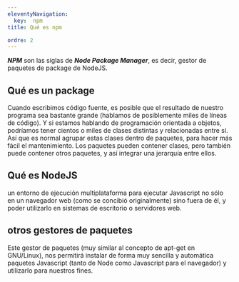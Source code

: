 ```yaml
---
eleventyNavigation:
  key:  npm
title: Qué es npm

ordre: 2
---
```

***NPM*** son las siglas de ***Node Package Manager***, es decir, gestor de paquetes de package de NodeJS.
## Qué es un package
Cuando escribimos código fuente, es posible que el resultado de nuestro programa sea bastante grande (hablamos de posiblemente miles de líneas de código).
Y si estamos hablando de programación orientada a objetos, podríamos tener cientos o miles de clases distintas y relacionadas entre sí.
Así que es normal agrupar estas clases dentro de paquetes, para hacer más fácil el mantenimiento.
Los paquetes pueden contener clases, pero también puede contener otros paquetes, y así integrar una jerarquía entre ellos.
## Qué es NodeJS
un entorno de ejecución multiplataforma para ejecutar Javascript no sólo en un navegador web (como se concibió originalmente) sino fuera de él, y poder utilizarlo en sistemas de escritorio o servidores web.

## otros gestores de paquetes
Este gestor de paquetes (muy similar al concepto de apt-get en GNU/Linux), nos permitirá instalar de forma muy sencilla y automática paquetes Javascript (tanto de Node como Javascript para el navegador) y utilizarlo para nuestros fines.